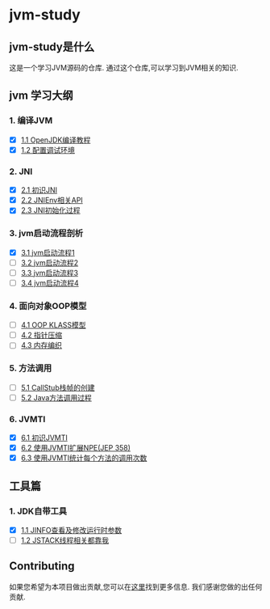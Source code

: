 # jvm-study
## jvm-study是什么 

 这是一个学习JVM源码的仓库. 通过这个仓库,可以学习到JVM相关的知识. 
## jvm 学习大纲

### 1. 编译JVM
* [x] [1.1 OpenJDK编译教程](src/autorun/jvm/enviment/ENVIMENT_INIT.md)
* [x] [1.2 配置调试环境](src/autorun/jvm/enviment/IDE_DEBUG.md) </br>

### 2. JNI
- [x] [2.1 初识JNI](src/autorun/jvm/jni/README.md) </br>
- [x] [2.2 JNIEnv相关API](src/autorun/jvm/jni/JNIEnvAPI.md) </br>
- [x] [2.3 JNI初始化过程](src/autorun/jvm/jni/JNI_INIT.md)

### 3. jvm启动流程剖析
- [x] [3.1 jvm启动流程1](src/autorun/jvm/start/README.md) </br>
- [ ] [3.2 jvm启动流程2](src/autorun/jvm/start/README2.md) </br>
- [ ] [3.3 jvm启动流程3](src/autorun/jvm/start/README3.md) </br>
- [ ] [3.4 jvm启动流程4](src/autorun/jvm/start/README4.md) </br>

### 4. 面向对象OOP模型
- [ ] [4.1 OOP KLASS模型](src/autorun/jvm/oop/OOP.md) </br>
- [ ] [4.2 指针压缩](src/autorun/jvm/oop/Compressed_Oops.md) </br>
- [ ] [4.3 内存编织](src/autorun/jvm/oop/Memory_Weave.md) </br>

### 5. 方法调用
- [ ] [5.1 CallStub栈帧的创建](src/autorun/jvm/method/CALL_STUB.md) </br>
- [ ] [5.2 Java方法调用过程](src/autorun/jvm/method/JAVA_CALLS.md) </br>

### 6. JVMTI
- [x] [6.1 初识JVMTI](src/autorun/jvm/jvmti/README.md)
- [x] [6.2 使用JVMTI扩展NPE(JEP 358)](src/autorun/jvm/jvmti/richNPE/richNPE.cpp)
- [x] [6.3 使用JVMTI统计每个方法的调用次数](src/autorun/jvm/jvmti/methodCalledCount/methodCalledCount.cpp)
## 工具篇
### 1. JDK自带工具
- [X] [1.1 JINFO查看及修改运行时参数](src/autorun/jdk/tools/JINFO.md) </br>
- [ ] [1.2 JSTACK线程相关都靠我](src/autorun/jdk/tools/JSTACK.md) </br>

## Contributing

  如果您希望为本项目做出贡献,您可以在<a href=''>这里</a>找到更多信息. 我们感谢您做的出任何贡献.

